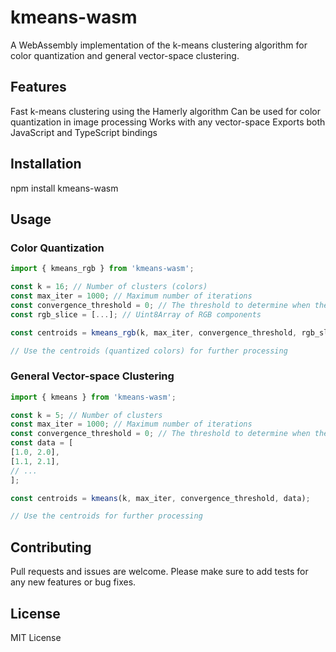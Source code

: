 # kmeans-wasm

A WebAssembly implementation of the k-means clustering algorithm for color quantization and general vector-space clustering.

## Features

Fast k-means clustering using the Hamerly algorithm
Can be used for color quantization in image processing
Works with any vector-space
Exports both JavaScript and TypeScript bindings
## Installation

 npm install kmeans-wasm 

## Usage

### Color Quantization

```javascript
import { kmeans_rgb } from 'kmeans-wasm';

const k = 16; // Number of clusters (colors)
const max_iter = 1000; // Maximum number of iterations
const convergence_threshold = 0; // The threshold to determine when the centroids have converged
const rgb_slice = [...]; // Uint8Array of RGB components

const centroids = kmeans_rgb(k, max_iter, convergence_threshold, rgb_slice);

// Use the centroids (quantized colors) for further processing
```

### General Vector-space Clustering

```javascript
import { kmeans } from 'kmeans-wasm';

const k = 5; // Number of clusters
const max_iter = 1000; // Maximum number of iterations
const convergence_threshold = 0; // The threshold to determine when the centroids have converged
const data = [
[1.0, 2.0],
[1.1, 2.1],
// ...
];

const centroids = kmeans(k, max_iter, convergence_threshold, data);

// Use the centroids for further processing
```

## Contributing

Pull requests and issues are welcome. Please make sure to add tests for any new features or bug fixes.

## License

MIT License